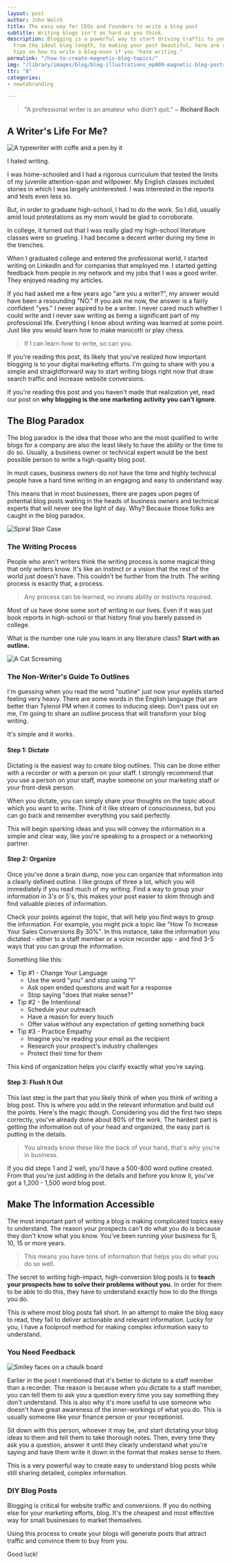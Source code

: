 ```yaml
---
layout: post
author: John Welch
title: The easy way for CEOs and Founders to write a blog post
subtitle: Writing blogs isn't as hard as you think.
description: Blogging is a powerful way to start driving traffic to your website.
  From the ideal blog length, to making your post beautiful, here are some practical
  tips on how to write a blog—even if you "hate writing."
permalink: "/how-to-create-magnetic-blog-topics/"
img: "/library/images/blog/blog-illustrations_ep009-magnetic-blog-posts.png"
ttr: "8"
categories:
- newtobranding

---
```

> "A professional writer is an amateur who didn’t quit.”
> \~ **Richard Bach**

## A Writer's Life For Me?

![A typewriter with coffe and a pen by it](/uploads/010-ballpoint-pen-classic-coffee-composition.jpg)

I hated writing.

I was home-schooled and I had a rigorous curriculum that tested the limits of my juvenile attention-span and willpower. My English classes included stories in which I was largely uninterested. I was interested in the reports and tests even less so.

But, in order to graduate high-school, I had to do the work. So I did, usually amid loud protestations as my mom would be glad to corroborate.

In college, it turned out that I was really glad my high-school literature classes were so grueling. I had become a decent writer during my time in the trenches.

When I graduated college and entered the professional world, I started writing on LinkedIn and for companies that employed me. I started getting feedback from people in my network and my jobs that I was a good writer. They enjoyed reading my articles.

If you had asked me a few years ago "are you a writer?", my answer would have been a resounding "NO." If you ask me now, the answer is a fairly confident "yes." I never aspired to be a writer. I never cared much whether I could write and I never saw writing as being a significant part of my professional life. Everything I know about writing was learned at some point. Just like you would learn how to make manicotti or play chess.

> If I can learn how to write, so can you.

If you're reading this post, its likely that you've realized how important blogging is to your digital marketing efforts. I'm going to share with you a simple and straightforward way to start writing blogs right now that draw search traffic and increase website conversions.

If you're reading this post and you haven't made that realization yet, read our post on **why blogging is the one marketing activity you can't ignore**.

## The Blog Paradox

The blog paradox is the idea that those who are the most qualified to write blogs for a company are  also the least likely to have the ability or the time to do so. Usually, a business owner or technical expert would be the best possible person to write a high-quality blog post.

In most cases, business owners do not have the time and highly technical people have a hard time writing in an engaging and easy to understand way.

This means that in most businesses, there are pages upon pages of potential blog posts waiting in the heads of business owners and technical experts that will never see the light of day. Why? Because those folks are caught in the blog paradox.

![Spiral Stair Case](/uploads/010-inception.gif)

### The Writing Process

People who aren't writers think the writing process is some magical thing that only writers know. It's like an instinct or a vision that the rest of the world just doesn't have. This couldn't be further from the truth. The writing process is exactly that, a process.

> Any process can be learned, no innate ability or instincts required.

Most of us have done some sort of writing in our lives. Even if it was just book reports in high-school or that history final you barely passed in college.

What is the number one rule you learn in any literature class? **Start with an outline.**

![A Cat Screaming](/uploads/010-screaming-cat.jpg)

### The Non-Writer's Guide To Outlines

I'm guessing when you read the word "outline" just now your eyelids started feeling very heavy. There are some words in the English language that are better than Tylenol PM when it comes to inducing sleep. Don't pass out on me, I'm going to share an outline process that will transform your blog writing.

It's simple and it works.

#### Step 1: Dictate

Dictating is the easiest way to create blog outlines. This can be done either with a recorder or with a person on your staff. I strongly recommend that you use a person on your staff, maybe someone on your marketing staff or your front-desk person.

When you dictate, you can simply share your thoughts on the topic about which you want to write. Think of it like stream of consciousness, but you can go back and remember everything you said perfectly.

This will begin sparking ideas and you will convey the information in a simple and clear way, like you're speaking to a prospect or a networking partner.

#### Step 2: Organize

Once you've done a brain dump, now you can organize that information into a clearly defined outline. I like groups of three a lot, which you will immediately if you read much of my writing. Find a way to group your information in 3's or 5's, this makes your post easier to skim through and find valuable pieces of information.

Check your points against the topic, that will help you find ways to group the information. For example, you might pick a topic like "How To Increase Your Sales Conversions By 30%". In this instance, take the information you dictated - either to a staff member or a voice recorder app - and find 3-5 ways that you can group the information.

Something like this:

* Tip #1 - Change Your Language
  * Use the word "you" and stop using "I"
  * Ask open ended questions and wait for a response
  * Stop saying "does that make sense?"
* Tip #2 - Be Intentional
  * Schedule your outreach
  * Have a reason for every touch
  * Offer value without any expectation of getting something back
* Tip #3 - Practice Empathy
  * Imagine you're reading your email as the recipient
  * Research your prospect's industry challenges
  * Protect their time for them

This kind of organization helps you clarify exactly what you're saying.

#### Step 3: Flush It Out

This last step is the part that you likely think of when you think of writing a blog post. This is where you add in the relevant information and build out the points. Here's the magic though. Considering you did the first two steps correctly, you've already done about 80% of the work. The hardest part is getting the information out of your head and organized, the easy part is putting in the details.

> You already know these like the back of your hand, that's why you're in business.

If you did steps 1 and 2 well, you'll have a 500-800 word outline created. From that you're just adding in the details and before you know it, you've got a 1,200 - 1,500 word blog post.

## Make The Information Accessible

The most important part of writing a blog is making complicated topics easy to understand. The reason your prospects can't do what you do is because they don't know what you know. You've been running your business for 5, 10, 15 or more years.

> This means you have tons of information that helps you do what you do so well.

The secret to writing high-impact, high-conversion blog posts is to **teach your prospects how to solve their problems without you.** In order for them to be able to do this, they have to understand exactly how to do the things you do.

This is where most blog posts fall short. In an attempt to make the blog easy to read, they fail to deliver actionable and relevant information. Lucky for you, I have a foolproof method for making complex information easy to understand.

### You Need Feedback

![Smiley faces on a chaulk board](010-rating-system.jpg)

Earlier in the post I mentioned that it's better to dictate to a staff member than a recorder.  The reason is because when you dictate to a staff member, you can tell them to ask you a question every time you say something they don't understand. This is also why it's more useful to use someone who doesn't have great awareness of the inner-workings of what you do. This is usually someone like your finance person or your receptionist.

Sit down with this person, whoever it may be, and start dictating your blog ideas to them and tell them to take thorough notes. Then, every time they ask you a question, answer it until they clearly understand what you're saying and have them write it down in the format that makes sense to them.

This is a very powerful way to create easy to understand blog posts while still sharing detailed, complex information.

### DIY Blog Posts

Blogging is critical for website traffic and conversions. If you do nothing else for your marketing efforts, blog. It's the cheapest and most effective way for small businesses to market themselves.

Using this process to create your blogs will generate posts that attract traffic and convince them to buy from you.

Good luck!
